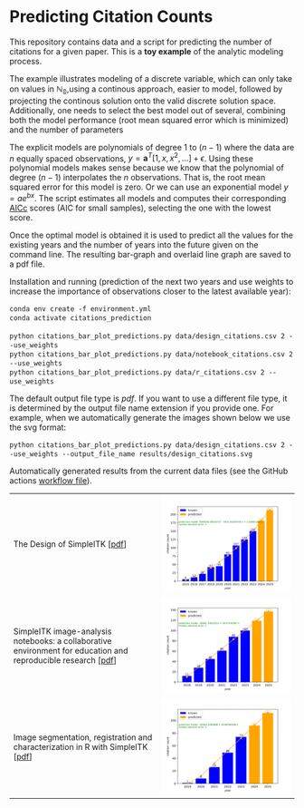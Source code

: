 # Predicting Citation Counts

This repository contains data and a script for predicting the number of
citations for a given paper. This is a **toy example** of the analytic modeling process.

The example illustrates modeling of a discrete variable, which can only take on values in $\mathbb{N_0}$,using a continous approach, easier to model, followed by projecting the continous solution onto the valid discrete solution space. Additionally, one needs to select the best model out of several, combining both the model performance (root mean squared error which is minimized) and the number of parameters

The explicit models are polynomials of degree $1$ to $(n-1)$ where the data are $n$ equally spaced observations, $y = \mathbf{a}^T[1,x, x^2,...]+\epsilon$. Using these polynomial models makes sense because we know that the polynomial of degree $(n-1)$ interpolates the $n$ observations. That is, the root mean squared error for this model is zero. Or we can use an exponential model $y = ae^{bx}$. The script estimates all models and computes their corresponding [AICc](https://en.wikipedia.org/wiki/Akaike_information_criterion) scores (AIC for small samples), selecting the one with the lowest score.

Once the optimal model is obtained it is used to predict all the values for the existing years and the number of years into the future given on the command line. The resulting bar-graph and overlaid line graph are saved to a pdf file.

Installation and running (prediction of the next two years and use weights to increase the importance of observations closer to the latest available year):
```
conda env create -f environment.yml
conda activate citations_prediction

python citations_bar_plot_predictions.py data/design_citations.csv 2 --use_weights
python citations_bar_plot_predictions.py data/notebook_citations.csv 2 --use_weights
python citations_bar_plot_predictions.py data/r_citations.csv 2 --use_weights
```

The default output file type is *pdf*. If you want to use a different file type, it is determined by the output file name extension if you provide one. For example, when we automatically generate the images shown below we use the svg format:
```
python citations_bar_plot_predictions.py data/design_citations.csv 2 --use_weights --output_file_name results/design_citations.svg
```

Automatically generated results from the current data files (see the GitHub actions [workflow file](.github/workflows/main.yml)).
<table>
    <tr>
    <td>The Design of SimpleITK [<a href="https://doi.org/10.3389/fninf.2013.00045">pdf</a>]</td>
    <td><img src="results/design_citations.svg"></td>
    </tr>
    <tr>
    <td>SimpleITK image-analysis notebooks: a collaborative environment for education and reproducible research [<a href="https://doi.org/10.1007/s10278-017-0037-8">pdf</a>]</td>
    <td><img src="results/notebook_citations.svg"></td>
    </tr>
    <tr>
    <td>Image segmentation, registration and characterization in R with SimpleITK [<a href="https://doi.org/10.18637/jss.v086.i08">pdf</a>]</td>
    <td><img src="results/r_citations.svg"></td>
  </tr>
  </table>
